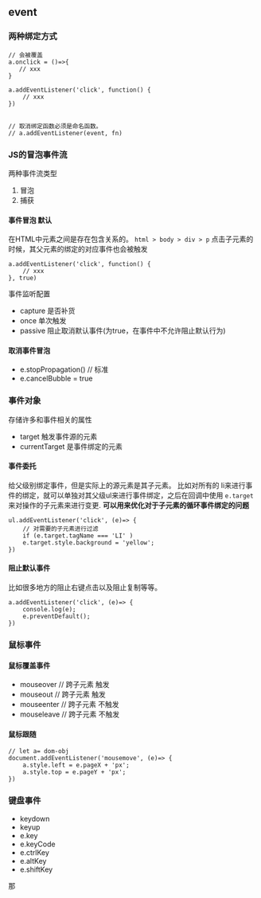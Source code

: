 ## event
### 两种绑定方式
```
// 会被覆盖
a.onclick = ()=>{
   // xxx
}

a.addEventListener('click', function() {
    // xxx
})


// 取消绑定函数必须是命名函数。
// a.addEventListener(event, fn)
```



### JS的冒泡事件流
两种事件流类型
1. 冒泡
2. 捕获

#### 事件冒泡 默认
在HTML中元素之间是存在包含关系的。
`html > body > div > p`
点击子元素的时候，其父元素的绑定的对应事件也会被触发

```
a.addEventListener('click', function() {
    // xxx
}, true)
```

事件监听配置
- capture 是否补货
- once 单次触发
- passive 阻止取消默认事件(为true，在事件中不允许阻止默认行为)

#### 取消事件冒泡
- e.stopPropagation() // 标准
- e.cancelBubble = true

### 事件对象
存储许多和事件相关的属性
- target 触发事件源的元素
- currentTarget 是事件绑定的元素

#### 事件委托
给父级别绑定事件，但是实际上的源元素是其子元素。
比如对所有的 li来进行事件的绑定，就可以单独对其父级ul来进行事件绑定，之后在回调中使用 `e.target` 来对操作的子元素来进行变更.
**可以用来优化对于子元素的循环事件绑定的问题**
```
ul.addEventListener('click', (e)=> {
    // 对需要的子元素进行过滤
    if (e.target.tagName === 'LI' )
    e.target.style.background = 'yellow';
})

```

#### 阻止默认事件
比如很多地方的阻止右键点击以及阻止复制等等。
```
a.addEventListener('click', (e)=> {
    console.log(e);
    e.preventDefault();
})

```
### 鼠标事件

#### 鼠标覆盖事件
- mouseover // 跨子元素 触发
- mouseout  // 跨子元素 触发
- mouseenter    // 跨子元素 不触发
- mouseleave    // 跨子元素 不触发

#### 鼠标跟随
```
// let a= dom-obj
document.addEventListener('mousemove', (e)=> {
    a.style.left = e.pageX + 'px';
    a.style.top = e.pageY + 'px';
})

```

### 键盘事件
- keydown
- keyup
- e.key
- e.keyCode
- e.ctrlKey
- e.altKey
- e.shiftKey


那


